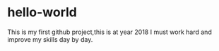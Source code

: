 # hello-world

This is my first github project,this is at year 2018
I must work hard and improve my skills day by day.
